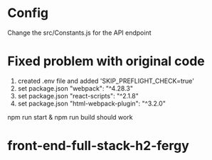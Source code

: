 
# Config
Change the src/Constants.js for the API endpoint

# Fixed problem with original code

1. created .env file and added 'SKIP_PREFLIGHT_CHECK=true'
2. set package.json "webpack": "^4.28.3"
3. set package.json "react-scripts": "^2.1.8"
4. set package.json "html-webpack-plugin": "^3.2.0"

npm run start & npm run build should work
# front-end-full-stack-h2-fergy
